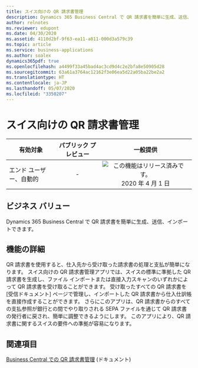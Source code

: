 ```yaml
---
title: スイス向けの QR 請求書管理
description: Dynamics 365 Business Central で QR 請求書を簡単に生成、送信、インポートできます。
author: relnotes
ms.reviewer: edupont
ms.date: 04/30/2020
ms.assetid: 4110d2bf-9f63-ea11-a811-000d3a579c39
ms.topic: article
ms.service: business-applications
ms.author: soalex
dynamics365pdf: true
ms.openlocfilehash: a4499f33a45bad4ac3cd9d4c2e2bfa8e50905d28
ms.sourcegitcommit: 63a61a3764ac12162f3e06ea5d22a05ba22be2a2
ms.translationtype: HT
ms.contentlocale: ja-JP
ms.lasthandoff: 05/07/2020
ms.locfileid: "3350207"
---
```

# <a name="qr-bill-management-for-switzerland"></a>スイス向けの QR 請求書管理


| 有効対象    |  パブリック プレビュー | 一般提供 | 
| ---------- | :----------: |:----------: |
|エンド ユーザー、自動的|-| ![この機能はリリース済みです。](/dynamics365-release-plan/media/green-checkmark.png "この機能はリリース済みです。") 2020 年 4 月 1 日|


## <a name="business-value"></a>ビジネス バリュー
<!-- bv start -->
Dynamics 365 Business Central で QR 請求書を簡単に生成、送信、インポートできます。
<!-- bv end -->



## <a name="feature-details"></a>機能の詳細
<!--feature detail start -->
QR 請求書を使用すると、仕入先から受け取った請求書の処理と支払が簡単になります。 スイス向けの QR 請求書管理アプリでは、スイスの標準に準拠した QR 請求書を生成し、ファイル インポートまたは直接入力スキャンのいずれかによって QR 請求書を受け取ることができます。 受け取ったすべての QR 請求書を [受信ドキュメント] ページで管理し、インポートした QR 請求書から仕入仕訳帳を直接作成することができます。 さらにこのアプリは、QR 請求書からのすべての支払参照が銀行との間でやり取りされる SEPA ファイルを通じて QR 請求書の発行者に戻され、簡単に調整できるようにします。 このアプリにより、QR 請求書に関するスイスの要件への準拠が容易になります。
<!--feature detail end -->










## <a name="see-also"></a>関連項目

<!--docs start-->
[Business Central での QR 請求書管理](https://aka.ms/bcqrbill) (ドキュメント)
<!--docs end-->
